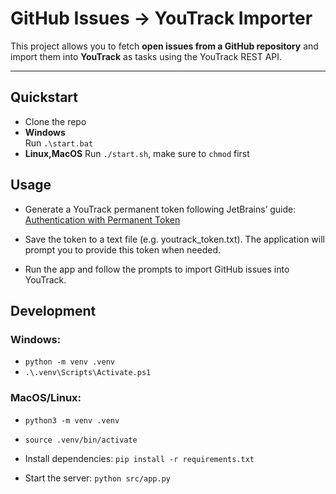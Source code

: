 # GitHub Issues → YouTrack Importer

This project allows you to fetch **open issues from a GitHub repository** and import them into **YouTrack** as tasks using the YouTrack REST API.

---

## Quickstart

- Clone the repo
- **Windows**  
  Run `.\start.bat`
- **Linux,MacOS**
  Run `./start.sh`, make sure to `chmod` first

## Usage

- Generate a YouTrack permanent token following JetBrains’ guide:
  [Authentication with Permanent Token](https://www.jetbrains.com/help/youtrack/devportal/Manage-Permanent-Token.html)

- Save the token to a text file (e.g. youtrack_token.txt).
  The application will prompt you to provide this token when needed.

- Run the app and follow the prompts to import GitHub issues into YouTrack.

## Development

### Windows:

- `python -m venv .venv`
- `.\.venv\Scripts\Activate.ps1`

### MacOS/Linux:

- `python3 -m venv .venv`
- `source .venv/bin/activate`

- Install dependencies: `pip install -r requirements.txt`

- Start the server: `python src/app.py`
